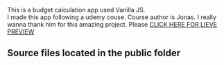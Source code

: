 This is a budget calculation app used Vanilla JS.  
I made this app following a udemy couse. Course author is Jonas. I really wanna thank him for this amazing project. Please <a href= "https://budget-ram.firebaseapp.com/" target = "_blank"> CLICK HERE FOR LIEVE PREVIEW </a>

<h2> Source files located in the public folder </h2>
